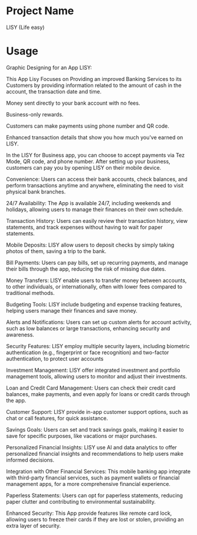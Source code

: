 # Project Name
LISY  (Life easy)

# Usage

Graphic Designing for an App LISY:

This App Lisy Focuses on Providing an improved Banking Services to its Customers by providing information related to the amount of cash in the account, the transaction date and time. 

Money sent directly to your bank account with no fees.

Business-only rewards.

Customers can make payments using phone number and QR code.

Enhanced transaction details that show you how much you've earned on LISY.

In the LISY for Business app, you can choose to accept payments via Tez Mode, QR code, and phone number. After setting up your business, customers can pay you by opening LISY on their mobile device.

Convenience:
Users can access their bank accounts, check balances, and perform transactions anytime and anywhere, eliminating the need to visit physical bank branches.

24/7 Availability:
The App is available 24/7, including weekends and holidays, allowing users to manage their finances on their own schedule.

Transaction History:
Users can easily review their transaction history, view statements, and track expenses without having to wait for paper statements.

Mobile Deposits:
LISY allow users to deposit checks by simply taking photos of them, saving a trip to the bank.

Bill Payments:
Users can pay bills, set up recurring payments, and manage their bills through the app, reducing the risk of missing due dates.

Money Transfers:
LISY enable users to transfer money between accounts, to other individuals, or internationally, often with lower fees compared to traditional methods.

Budgeting Tools:
LISY include budgeting and expense tracking features, helping users manage their finances and save money.

Alerts and Notifications:
Users can set up custom alerts for account activity, such as low balances or large transactions, enhancing security and awareness.

Security Features:
LISY employ multiple security layers, including biometric authentication (e.g., fingerprint or face recognition) and two-factor authentication, to protect user accounts

Investment Management:
LISY offer integrated investment and portfolio management tools, allowing users to monitor and adjust their investments.

Loan and Credit Card Management:
Users can check their credit card balances, make payments, and even apply for loans or credit cards through the app.

Customer Support:
LISY provide in-app customer support options, such as chat or call features, for quick assistance.

Savings Goals:
Users can set and track savings goals, making it easier to save for specific purposes, like vacations or major purchases.

Personalized Financial Insights:
LISY use AI and data analytics to offer personalized financial insights and recommendations to help users make informed decisions.

Integration with Other Financial Services:
This mobile banking app integrate with third-party financial services, such as payment wallets or financial management apps, for a more comprehensive financial experience.

Paperless Statements:
Users can opt for paperless statements, reducing paper clutter and contributing to environmental sustainability.

Enhanced Security:
This App provide features like remote card lock, allowing users to freeze their cards if they are lost or stolen, providing an extra layer of security.

